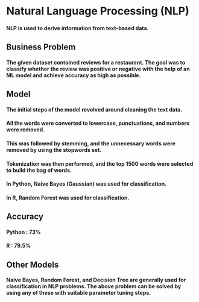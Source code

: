 # Natural Language Processing (NLP)
#### NLP is used to derive information from text-based data.

## Business Problem
#### The given dataset contained reviews for a restaurant. The goal was to classify whether the review was positive or negative with the help of an ML model and achieve accuracy as high as possible.

## Model
#### The initial steps of the model revolved around cleaning the text data.
#### All the words were converted to lowercase, punctuations, and numbers were removed.
#### This was followed by stemming, and the unnecessary words were removed by using the stopwords set.
#### Tokenization was then performed, and the top 1500 words were selected to build the bag of words.
#### In Python, Naive Bayes (Gaussian) was used for classification.
#### In R, Random Forest was used for classification.

## Accuracy
#### Python : 73%
#### R : 79.5%

## Other Models
#### Naive Bayes, Random Forest, and Decision Tree are generally used for classification in NLP problems. The above problem can be solved by using any of these with suitable parameter tuning steps.
